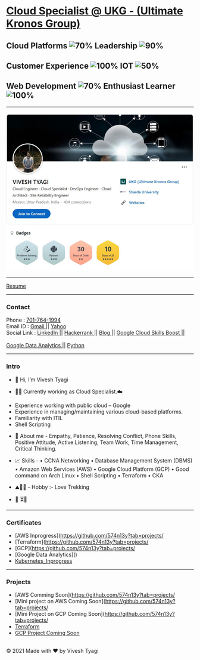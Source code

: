 # [Cloud Specialist @ UKG - (Ultimate Kronos Group)](https://www.ukg.com/) <br>

## Cloud Platforms ![70%](https://progress-bar.dev/70)  Leadership ![90%](https://progress-bar.dev/90)    
## Customer Experience ![100%](https://progress-bar.dev/100)  IOT ![50%](https://progress-bar.dev/50) 
## Web Development ![70%](https://progress-bar.dev/70)  Enthusiast Learner ![100%](https://progress-bar.dev/100)

---
<img src="image/linkedin.JPG?raw=true"/>
<img src="image/hackerrank.JPG?raw=true"/><br>

---
[Resume](/pdf/Resume-VT.pdf)

---
### Contact <br>
Phone : <a href="tel:+917017641994">701-764-1994</a> <br>
Email ID : <a href="mailto:vivesht@gmail.com"> Gmail </a> || <a href="mailto:vivesht@yahoo.com"> Yahoo </a> <br>
Social Link : <a href="https://www.linkedin.com/in/vivesh-tyagi-9085a9a9/" target="_blank"> LinkedIn </a> || <a href="https://www.hackerrank.com/vivesht/" target="_blank"> Hackerrank </a> || <a href="https://574n13y.blogspot.com/" target="_blank"> Blog </a> || <a href="https://www.cloudskillsboost.google/public_profiles/7af5f863-60ce-406d-b745-211af4c436e2" target="_blank"> Google Cloud Skills Boost </a> || <br><br> <a
href="https://www.coursera.org/account/accomplishments/professional-cert/44PRU76VN6RR" target="_blank"> Google Data Analytics  </a> || <a href="https://www.coursera.org/account/accomplishments/certificate/ZKBBQ6UGNPAD" target="_blank"> Python </a>


---
### Intro <br>
- 👋 Hi, I’m Vivesh Tyagi

- 👨‍💻 Currently working as Cloud Specialist.☁️

* Experience working with public cloud – Google
* Experience in managing/maintaining various cloud-based platforms.
* Familiarity with ITIL
* Shell Scripting

- 📜 About me - Empathy, Patience, Resolving Conflict, Phone Skills, Positive Attitude, Active Listening, Team Work, Time Management, Critical Thinking.

- 📈 Skills - • CCNA Networking • Database Management System (DBMS) • Amazon Web Services (AWS) • Google Cloud Platform (GCP) • Good command on Arch Linux • Shell Scripting • Terraform • CKA

- ⛰️🧗‍♂️ - Hobby :- Love Trekking

- 👀 ⏳🍁

---

### Certificates
- [AWS Inprogress](https://github.com/574n13y?tab=projects/
- [Terraform](https://github.com/574n13y?tab=projects/
- [GCP](https://github.com/574n13y?tab=projects/
- [Google Data Analytics](<a href="https://www.coursera.org/account/accomplishments/professional-cert/44PRU76VN6RR" target="_blank"></a>)
- [Kubernetes_Inprogress](https://github.com/574n13y?tab=projects/)

---

### Projects
- [AWS Comming Soon](https://github.com/574n13y?tab=projects/
- [Mini project on AWS Coming Soon](https://github.com/574n13y?tab=projects/
- [Mini Project on GCP Coming Soon](https://github.com/574n13y?tab=projects/
- [Terraform](https://github.com/574n13y/Terraform)
- [GCP Project Coming Soon](https://github.com/574n13y?tab=projects/)

<br>


 <footer>
          <div id="copyright">
                <div>
                    <span>&copy; 2021 Made with ❤️</span>
                    <span>by Vivesh Tyagi </span> 
                </div>
          </div>
 </footer>
